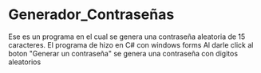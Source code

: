 # Generador_Contraseñas
Ese es un programa en el cual se genera una contraseña aleatoria de 15 caracteres. El programa de hizo en C# con windows forms
Al darle click al boton "Generar un contraseña" se genera una contraseña con digitos aleatorios 
